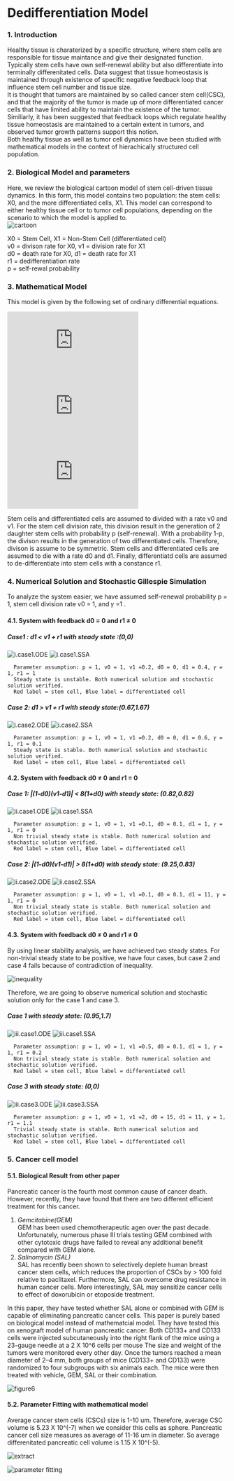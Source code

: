 # Dedifferentiation Model

### 1. Introduction
Healthy tissue is charaterized by a specific structure, where stem cells are responsible for tissue maintance and give their designated function. Typically stem cells have own self-renewal ability but also differentiate into terminally differenitated cells. Data suggest that tissue homeostasis is maintained through existence of specific negative feedback loop that influence stem cell number and tissue size.     
It is thought that tumors are maintained by so called cancer stem cell(CSC), and that the majority of the tumor is made up of more differentiated cancer cells that have limited ability to maintain the existence of the tumor. Similiarly, it has been suggested that feedback loops which regulate healthy tissue homeostasis are maintained to a certain extent in tumors, and observed tumor growth patterns support this notion.   
Both healthy tissue as well as tumor cell dynamics have been studied with mathematical models in the context of hierachically structured cell population. 

### 2. Biological Model and parameters 
Here, we review the biological cartoon model of stem cell-driven tissue dynamics. In this form, this model contains two population: the stem cells: X0, and the more differentiated cells, X1. This model can correspond to either healthy tissue cell or to tumor cell populations, depending on the scenario to which the model is applied to.  
![cartoon](https://postfiles.pstatic.net/MjAxODEyMDVfMzQg/MDAxNTQzOTg1NjEzNDM4.b6xSl6o4QJ3rZwNgqqvATYkzRR8mE0o80B5kJBkNYgYg.OveI-ZLeuf6nYc3eXEMVGy134h1nj04XXixW2LcnK54g.PNG.nayeonkim93/image_8549736981543985599247.png?type=w773)

X0 = Stem Cell, X1 = Non-Stem Cell (differentiated cell)    
v0 = divison rate for X0, v1 = division rate for X1   
d0 = death rate for X0, d1 = death rate for X1   
r1 = dedifferentiation rate   
p = self-rewal probability    

### 3. Mathematical Model 
This model is given by the following set of ordinary differential equations.   

![stem cell](http://latex.codecogs.com/gif.latex?x_%7B0%7D%27%20%3D%20%282p-1%29v_%7B0%7Dx_%7B0%7D%20-%20d_%7B0%7Dx_%7B0%7D%20&plus;r_%7B1%7Dx_%7B1%7D)   
![non stem cell](http://latex.codecogs.com/gif.latex?x_%7B1%7D%27%20%3D%202%281-p%29v_%7B0%7Dx_%7B0%7D%20&plus;%20%28v_%7B1%7D%20-%20d_%7B1%7D%29%20x_%7B1%7D%20-%20r_%7B1%7Dx_%7B1%7D)   
![feedback](http://latex.codecogs.com/gif.latex?p%20%3D%20%5Cfrac%7B%5Cbar%7Bp%7D%7D%7B1&plus;%5Cgamma%20x_%7B1%7D%7D)

Stem cells and differentiated cells are assumed to divided with a rate v0 and v1. For the stem cell division rate, this division result in the generation of 2 daughter stem cells with probability p (self-renewal). With a probability 1-p, the divison results in the generation of two differentiated cells. Therefore, divison is assume to be symmetric. Stem cells and differentiated cells are assumed to die with a rate d0 and d1. Finally, differentiatd cells are assumed to de-differentiate into stem cells with a constance r1.    

### 4. Numerical Solution and Stochastic Gillespie Simulation
To analyze the system easier, we have assumed self-renewal probability p = 1, stem cell division rate v0 = 1, and 𝛾 =1 .   
#### 4.1. System with feedback d0 = 0 and r1 ≠ 0

##### _Case1 : d1 < v1 + r1 with steady state :(0,0)_
![i.case1.ODE](https://blogfiles.pstatic.net/MjAxODEyMDVfMjMg/MDAxNTQ0MDAxOTYyMTU0.8FPXNfgEUo_UVWMzpfonAAL9syaykq2HIed79q_HGswg.O7lGNNzz08OOOcPRvJToVWU11OCF85SrOCEza09Qvzsg.JPEG.nayeonkim93/i.case1.ODE.jpeg)
![i.case1.SSA](https://blogfiles.pstatic.net/MjAxODEyMDVfMjE4/MDAxNTQ0MDAxOTcxMzMx.ozDmP2SEF2s8MjMlhjo-ISaB3ta_D68T7h_bMijqJzog.alU1Qoy5X8iCJZv1u8nFsnuGtf7tjTnSOMppTPp3uEog.JPEG.nayeonkim93/i.case1.SSA.jpeg)

      Parameter assumption: p = 1, v0 = 1, v1 =0.2, d0 = 0, d1 = 0.4, 𝛾 = 1, r1 = 1    
      Steady state is unstable. Both numerical solution and stochastic solution verified.   
      Red label = stem cell, Blue label = differentiated cell

##### _Case 2: d1 > v1 + r1 with steady state:(0.67,1.67)_

![i.case2.ODE](https://blogfiles.pstatic.net/MjAxODEyMDVfMjk3/MDAxNTQ0MDAyNTU0Mzky.hboNEOxAB3guvgQWpzMKkPfkwSn1tOOeT9jAS2dDff8g.8hJKSFpMAhnGUzGnp6yJywpUYaSolpNK3cW3XesMxMYg.JPEG.nayeonkim93/i.case2.ODE.jpeg)
![i.case2.SSA](https://blogfiles.pstatic.net/MjAxODEyMDVfNTAg/MDAxNTQ0MDAyNTU4NTgx.x1zDd4u7On1w5W8bsFm5gyXb1vifv6FKZX8w5pzgnbAg.Ln6DMwlT4IiVQ14wCDICGNzq1aVM4HFhtoDOFKcvfhog.JPEG.nayeonkim93/i.case2.SSA.jpeg)

      Parameter assumption: p = 1, v0 = 1, v1 =0.2, d0 = 0, d1 = 0.6, 𝛾 = 1, r1 = 0.1    
      Steady state is stable. Both numerical solution and stochastic solution verified.
      Red label = stem cell, Blue label = differentiated cell

#### 4.2. System with feedback d0 ≠ 0 and r1 = 0

##### _Case 1: |(1-d0)(v1-d1)| < 8(1+d0) with steady state: (0.82,0.82)_
![ii.case1.ODE](https://blogfiles.pstatic.net/MjAxODEyMDVfMTgy/MDAxNTQ0MDAzMzU0MDE1.lrVyhmpqj47n85DUboi3E3GmT4rGubQWYbjYkftkyfkg.CCMth8LpxL9p1VqSHamlFqLPGH-NFP45VhBYMfksmlQg.JPEG.nayeonkim93/ii.case1.ODE.jpeg)
![ii.case1.SSA](https://blogfiles.pstatic.net/MjAxODEyMDVfMTk5/MDAxNTQ0MDAzMzU3ODI3.36psw1Wlf2ICIIwUB-nlyZ9LFXWhSPVMP2BPQ1Vys8Ug.dC4qyQOuK_NJ5ej420WC69IIAtUejKU426SElRr66akg.JPEG.nayeonkim93/ii.case1.SSA.jpeg)

      Parameter assumption: p = 1, v0 = 1, v1 =0.1, d0 = 0.1, d1 = 1, 𝛾 = 1, r1 = 0    
      Non trivial steady state is stable. Both numerical solution and stochastic solution verified.   
      Red label = stem cell, Blue label = differentiated cell
      
##### _Case 2: |(1-d0)(v1-d1)| > 8(1+d0) with steady state: (9.25,0.83)_
![ii.case2.ODE](https://blogfiles.pstatic.net/MjAxODEyMDVfMzMg/MDAxNTQ0MDA1MjgzMDU1.erRwSEUFJFPD3JBb4DsA4em_6vZhNdb_FED1LBBJo00g.h9ln6xYgkl78G2XFzJF5fEfp7V61R_qNekGP0L_j6gAg.JPEG.nayeonkim93/ii.case2.ODE.jpeg)
![ii.case2.SSA](https://blogfiles.pstatic.net/MjAxODEyMDVfNjQg/MDAxNTQ0MDA1Mjg3ODU0.uydAxRS-M6yj1w3AvpXuwLdyIMvEUJWOYtey0X_Qorog.fbeGqyvVhohGNGrHuoTA_imKMN4lHt_VnZQaWkI2UCIg.JPEG.nayeonkim93/ii.case2.SSA.jpeg)

      Parameter assumption: p = 1, v0 = 1, v1 =0.1, d0 = 0.1, d1 = 11, 𝛾 = 1, r1 = 0    
      Non trivial steady state is stable. Both numerical solution and stochastic solution verified.   
      Red label = stem cell, Blue label = differentiated cell

#### 4.3. System with feedback d0 ≠ 0 and r1 ≠ 0

By using linear stability analysis, we have achieved two steady states. For non-trivial steady state to be positive, we have four cases, but case 2 and case 4 fails because of contradiction of inequality. 

![inequality](https://postfiles.pstatic.net/MjAxODEyMDVfMTcx/MDAxNTQ0MDA4NDA4Mzcz.rq11L6PrfVk--9gM6sNvEhJJ6FQlpFXYaqlOBxFxjFQg.nmw958q7dufct9zFCk0LPiJhGuGdb2fnMxPQyGrIAYcg.PNG.nayeonkim93/Screen_Shot_2018-12-05_at_3.07.04_AM.png?type=w773)

Therefore, we are going to observe numerical solution and stochastic solution only for the case 1 and case 3. 

##### _Case 1 with steady state: (0.95,1.7)_
![iii.case1.ODE](https://blogfiles.pstatic.net/MjAxODEyMDVfMTI2/MDAxNTQ0MDA4MzQ4NTcx.vhbIvWW1-0TMW9yJ7QgpeuVZDQ7t019S28ewSx2VvFMg.2p2LgWZ-SQmxASShaHWzuqaieZZ5k4HgtRNd4452N0sg.JPEG.nayeonkim93/iii.case1.ODE.jpeg)
![iii.case1.SSA](https://blogfiles.pstatic.net/MjAxODEyMDVfMjcx/MDAxNTQ0MDA4MzUzODUx.DbogCy9c4KGxvA-SeI8qeUDRBjR5oye__cT0kFVx_IEg.c4EqLrAWfSNbunyFO_vUoGeWQX_dEg_RbJ-aeupc5ssg.JPEG.nayeonkim93/iii.case1.SSA.jpeg)

      Parameter assumption: p = 1, v0 = 1, v1 =0.5, d0 = 0.1, d1 = 1, 𝛾 = 1, r1 = 0.2    
      Non trivial steady state is stable. Both numerical solution and stochastic solution verified.   
      Red label = stem cell, Blue label = differentiated cell
##### _Case 3 with steady state: (0,0)_
![iii.case3.ODE](https://blogfiles.pstatic.net/MjAxODEyMDVfMjk5/MDAxNTQ0MDEwMTc2Mzc2.x9jSCTmxbc3EwwuU6a4l1vUzUf7z6qD2vGY3nnkVr40g.sbY7AI3rtTTlOqYTIpM59HCQ-bepCK1hvkgnyuG5568g.JPEG.nayeonkim93/iii.case3.ODE.jpeg)
![iii.case3.SSA](https://blogfiles.pstatic.net/MjAxODEyMDVfMTU0/MDAxNTQ0MDEwMTgxMDQz.OsnJxsf8TDcbwnDnOUajJ7h6yOROng3-MXOLUKXwjwcg.rSrkPwdyUGjKegBy-kFtRHgifIZFdNX6FIiUEwU9lBcg.JPEG.nayeonkim93/iii.case3.SSA.jpeg)

      Parameter assumption: p = 1, v0 = 1, v1 =2, d0 = 15, d1 = 11, 𝛾 = 1, r1 = 1.1   
      Trivial steady state is stable. Both numerical solution and stochastic solution verified.   
      Red label = stem cell, Blue label = differentiated cell
      
### 5. Cancer cell model

#### 5.1. Biological Result from other paper
Pancreatic cancer is the fourth most common cause of cancer death. However, recently, they have found that there are two different efficient treatment for this cancer. 

1. _Gemcitabine(GEM)_   
   GEM has been used chemotherapeutic agen over the past decade. Unfortunately, numerous phase III trials testing GEM combined with other cytotoxic drugs have failed to reveal any additional benefit compared with GEM alone.   
2. _Salinomycin (SAL)_    
   SAL has recently been shown to selectively deplete human breast cancer stem cells, which reduces the proportion of CSCs by > 100 fold relative to paclitaxel. Furthermore, SAL can overcome drug resistance in human cancer cells. More interestingly, SAL may sensitize cancer cells to effect of doxorubicin or etoposide treatment. 

In this paper, they have tested whether SAL alone or combined with GEM is capable of eliminating pancreatic cancer cells. This paper is purely based on biological model instead of mathematcial model. They have tested this on xenograft model of human pancreatic cancer. Both CD133+ and CD133 cells were injected subcutaneously into the right flank of the mice using a 23-gauge needle at a 2 X 10^6 cells per mouse The size and weight of the tumors were monitored every other day. Once the tumors reached a mean diameter of 2–4 mm, both groups of mice (CD133+ and CD133) were randomized to four subgroups with six animals each. The mice were then treated with vehicle, GEM, SAL or their combination. 

![figure6](https://ars.els-cdn.com/content/image/1-s2.0-S0304383511003077-gr6_lrg.jpg)

#### 5.2. Parameter Fitting with mathematical model
Average cancer stem cells (CSCs) size is 1-10 um. Therefore, average CSC volume is 5.23 X 10^(-7) when we consider this cells as sphere. Pancreatic cancer cell size measures as average of 11-16 um in diameter. So average differenitated pancreatic cell volume is 1.15 X 10^(-5). 

![extract](https://blogfiles.pstatic.net/MjAxODEyMTJfMjMg/MDAxNTQ0NTU2MjU0NDI0.UXG8pYjIJNQ_t8EOYrpXL46caFQkQbcQstrXWC3gaTUg.mh2-YzQ3PJaG52F706yWUG6p8xe7bhN6P-ouKgQ1irYg.JPEG.nayeonkim93/tumor_regression.jpeg)

![parameter fitting](https://blogfiles.pstatic.net/MjAxODEyMTJfMTE5/MDAxNTQ0NTU2MjUwODE2.j577gqLqkeQ6k6HzRsnW6sw_F41XjXvnmVqXvO-bESsg.d2MxAJVQ_ixlKZ7vVip5Fla-wREANcZjPQXFACQKr0sg.JPEG.nayeonkim93/Tumor_regression_of_xenograft_ODE.jpeg)
